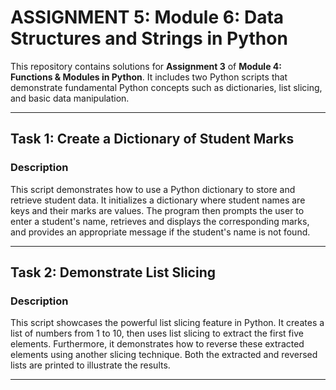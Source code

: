 # ASSIGNMENT 5:  Module 6: Data Structures and Strings in Python
 


This repository contains solutions for **Assignment 3** of **Module 4: Functions & Modules in Python**. It includes two Python scripts that demonstrate fundamental Python concepts such as dictionaries, list slicing, and basic data manipulation.

---

## Task 1: Create a Dictionary of Student Marks

### Description
This script demonstrates how to use a Python dictionary to store and retrieve student data. It initializes a dictionary where student names are keys and their marks are values. The program then prompts the user to enter a student's name, retrieves and displays the corresponding marks, and provides an appropriate message if the student's name is not found.

---

## Task 2: Demonstrate List Slicing

### Description
This script showcases the powerful list slicing feature in Python. It creates a list of numbers from 1 to 10, then uses list slicing to extract the first five elements. Furthermore, it demonstrates how to reverse these extracted elements using another slicing technique. Both the extracted and reversed lists are printed to illustrate the results.

---
